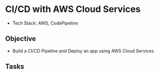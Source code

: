 # CI/CD with AWS Cloud Services

* Tech Stack: AWS, CodePipeline

## Objective
* Build a CI/CD Pipeline and Deploy an app using AWS Cloud Services

## Tasks
